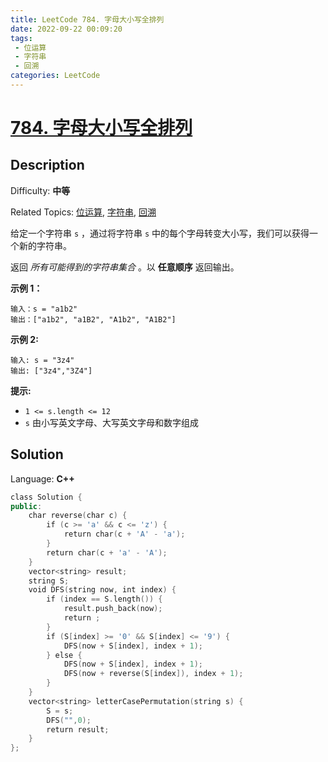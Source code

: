 ```yaml
---
title: LeetCode 784. 字母大小写全排列
date: 2022-09-22 00:09:20
tags:
 - 位运算
 - 字符串
 - 回溯
categories: LeetCode
---
```


# [784\. 字母大小写全排列](https://leetcode.cn/problems/letter-case-permutation/)

## Description

Difficulty: **中等**  

Related Topics: [位运算](https://leetcode.cn/tag/bit-manipulation/), [字符串](https://leetcode.cn/tag/string/), [回溯](https://leetcode.cn/tag/backtracking/)


给定一个字符串 `s` ，通过将字符串 `s` 中的每个字母转变大小写，我们可以获得一个新的字符串。

返回 _所有可能得到的字符串集合_ 。以 **任意顺序** 返回输出。

**示例 1：**

```
输入：s = "a1b2"
输出：["a1b2", "a1B2", "A1b2", "A1B2"]
```

**示例 2:**

```
输入: s = "3z4"
输出: ["3z4","3Z4"]
```

**提示:**

*   `1 <= s.length <= 12`
*   `s` 由小写英文字母、大写英文字母和数字组成


## Solution

Language: **C++**

```c++
class Solution {
public:
    char reverse(char c) {
        if (c >= 'a' && c <= 'z') {
            return char(c + 'A' - 'a');
        }
        return char(c + 'a' - 'A');
    }
    vector<string> result;
    string S;
    void DFS(string now, int index) {
        if (index == S.length()) {
            result.push_back(now);
            return ;
        }
        if (S[index] >= '0' && S[index] <= '9') {
            DFS(now + S[index], index + 1);
        } else {
            DFS(now + S[index], index + 1);
            DFS(now + reverse(S[index]), index + 1);
        }
    }
    vector<string> letterCasePermutation(string s) {
        S = s;
        DFS("",0);
        return result;
    }
};
```